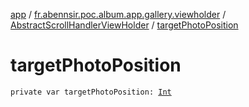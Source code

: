 [app](../../index.md) / [fr.abennsir.poc.album.app.gallery.viewholder](../index.md) / [AbstractScrollHandlerViewHolder](index.md) / [targetPhotoPosition](./target-photo-position.md)

# targetPhotoPosition

`private var targetPhotoPosition: `[`Int`](https://kotlinlang.org/api/latest/jvm/stdlib/kotlin/-int/index.html)